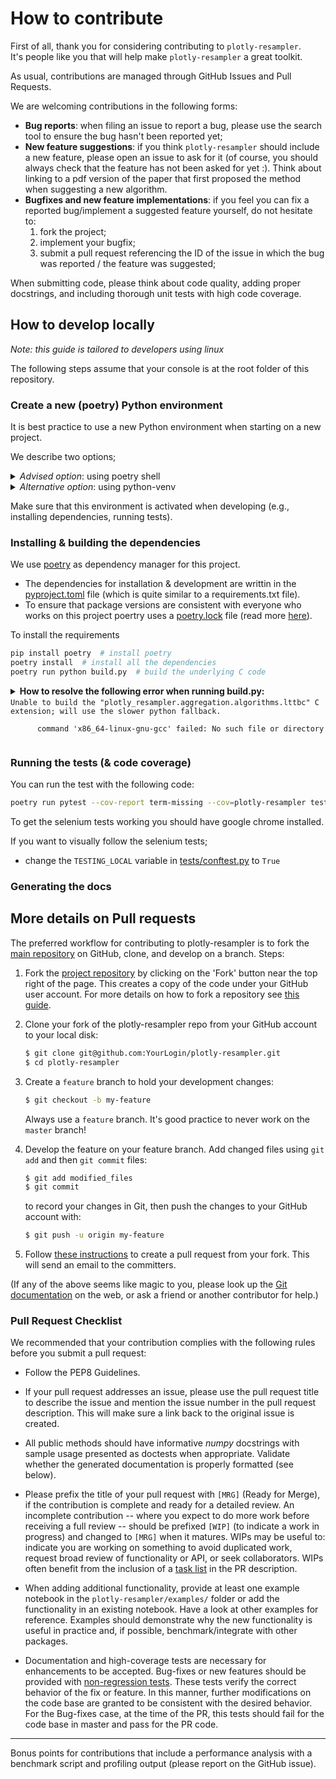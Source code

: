 # How to contribute

First of all, thank you for considering contributing to `plotly-resampler`.<br>
It's people like you that will help make `plotly-resampler` a great toolkit.

As usual, contributions are managed through GitHub Issues and Pull Requests.

We are welcoming contributions in the following forms:
* **Bug reports**: when filing an issue to report a bug, please use the search tool to ensure the bug hasn't been reported yet;
* **New feature suggestions**: if you think `plotly-resampler` should include a new feature, please open an issue to ask for it (of course, you should always check that the feature has not been asked for yet :). Think about linking to a pdf version of the paper that first proposed the method when suggesting a new algorithm. 
* **Bugfixes and new feature implementations**: if you feel you can fix a reported bug/implement a suggested feature yourself, do not hesitate to:
  1. fork the project;
  2. implement your bugfix;
  3. submit a pull request referencing the ID of the issue in which the bug was reported / the feature was suggested;
    
When submitting code, please think about code quality, adding proper docstrings, and including thorough unit tests with high code coverage.


## How to develop locally

*Note: this guide is tailored to developers using linux*

The following steps assume that your console is at the root folder of this repository.

### Create a new (poetry) Python environment

It is best practice to use a new Python environment when starting on a new project.

We describe two options; 

<details>
<summary><i>Advised option</i>: using poetry shell</summary>
For dependency management we use poetry (read more below).<br>
Hence, we advise to use poetry shell to create a Python environment for this project.

1. Install poetry: https://python-poetry.org/docs/#installation <br>
   (If necessary add poetry to the PATH)
2. Create & activate a new python environment: <code>poetry shell</code>

After the poetry shell command your python environment is activated.
</details>

<details>
<summary><i>Alternative option</i>: using python-venv</summary>
As alternative option, you can create a Python environment by using python-venv

1. Create a new Python environment: <code>python -m venv venv</code>
2. Activate this environment; <code>source venv/bin/activate</code>
</details>

Make sure that this environment is activated when developing (e.g., installing dependencies, running tests).


### Installing & building the dependencies

We use [poetry](https://python-poetry.org/) as dependency manager for this project. 
- The dependencies for installation & development are writtin in the [pyproject.toml](pyproject.toml) file (which is quite similar to a requirements.txt file). 
- To ensure that package versions are consistent with everyone who works on this project poertry uses a [poetry.lock](poetry.lock) file (read more [here](https://python-poetry.org/docs/basic-usage/#installing-with-poetrylock)).

To install the requirements
```sh
pip install poetry  # install poetry
poetry install  # install all the dependencies
poetry run python build.py  # build the underlying C code
```

<details>
   <summary>
      <b>How to resolve the following error when running build.py:</b><br>
      <code>Unable to build the "plotly_resampler.aggregation.algorithms.lttbc" C extension; will use the slower python fallback. <br>
      command 'x86_64-linux-gnu-gcc' failed: No such file or directory
      </code>
   </summary>

   To resolve this error we suggest to install some additional packages as no gcc (C compiler was found on your PC):
   ```sh
   sudo apt-get install build-essential libssl-dev libffi-dev python-dev
   ```

</details>

### Running the tests (& code coverage)

You can run the test with the following code:

```sh
poetry run pytest --cov-report term-missing --cov=plotly-resampler tests
```

To get the selenium tests working you should have google chrome installed.

If you want to visually follow the selenium tests;
* change the `TESTING_LOCAL` variable in [tests/conftest.py](tests/conftest.py) to `True`

### Generating the docs



## More details on Pull requests

The preferred workflow for contributing to plotly-resampler is to fork the
[main repository](https://github.com/predict-idlab/plotly-resampler) on
GitHub, clone, and develop on a branch. Steps:

1. Fork the [project repository](https://github.com/predict-idlab/plotly-resampler)
   by clicking on the 'Fork' button near the top right of the page. This creates
   a copy of the code under your GitHub user account. For more details on
   how to fork a repository see [this guide](https://help.github.com/articles/fork-a-repo/).

2. Clone your fork of the plotly-resampler repo from your GitHub account to your local disk:

   ```bash
   $ git clone git@github.com:YourLogin/plotly-resampler.git
   $ cd plotly-resampler
   ```

3. Create a ``feature`` branch to hold your development changes:

   ```bash
   $ git checkout -b my-feature
   ```

   Always use a ``feature`` branch. It's good practice to never work on the ``master`` branch!

4. Develop the feature on your feature branch. Add changed files using ``git add`` and then ``git commit`` files:

   ```bash
   $ git add modified_files
   $ git commit
   ```

   to record your changes in Git, then push the changes to your GitHub account with:

   ```bash
   $ git push -u origin my-feature
   ```

5. Follow [these instructions](https://help.github.com/articles/creating-a-pull-request-from-a-fork)
to create a pull request from your fork. This will send an email to the committers.

(If any of the above seems like magic to you, please look up the
[Git documentation](https://git-scm.com/documentation) on the web, or ask a friend or another contributor for help.)

### Pull Request Checklist

We recommended that your contribution complies with the
following rules before you submit a pull request:

-  Follow the PEP8 Guidelines.

-  If your pull request addresses an issue, please use the pull request title
   to describe the issue and mention the issue number in the pull request description. 
   This will make sure a link back to the original issue is created.

-  All public methods should have informative *numpy* docstrings with sample
   usage presented as doctests when appropriate. Validate whether the generated 
   documentation is properly formatted (see below). 

-  Please prefix the title of your pull request with `[MRG]` (Ready for
   Merge), if the contribution is complete and ready for a detailed review.
   An incomplete contribution -- where you expect to do more work before
   receiving a full review -- should be prefixed `[WIP]` (to indicate a work
   in progress) and changed to `[MRG]` when it matures. WIPs may be useful
   to: indicate you are working on something to avoid duplicated work,
   request broad review of functionality or API, or seek collaborators.
   WIPs often benefit from the inclusion of a
   [task list](https://github.com/blog/1375-task-lists-in-gfm-issues-pulls-comments)
   in the PR description.

-  When adding additional functionality, provide at least one
   example notebook in the ``plotly-resampler/examples/`` folder or add the functionality in an 
   existing notebook. Have a look at other examples for reference. 
   Examples should demonstrate why the new functionality is useful in practice and, 
   if possible, benchmark/integrate with other packages.

-  Documentation and high-coverage tests are necessary for enhancements to be
   accepted. Bug-fixes or new features should be provided with 
   [non-regression tests](https://en.wikipedia.org/wiki/Non-regression_testing).
   These tests verify the correct behavior of the fix or feature. In this
   manner, further modifications on the code base are granted to be consistent
   with the desired behavior.
   For the Bug-fixes case, at the time of the PR, this tests should fail for
   the code base in master and pass for the PR code.


---

Bonus points for contributions that include a performance analysis with a benchmark script and profiling output (please report on the GitHub issue).


